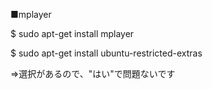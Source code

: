■mplayer

$ sudo apt-get install mplayer

$ sudo apt-get install ubuntu-restricted-extras

⇒選択があるので、"はい"で問題ないです
